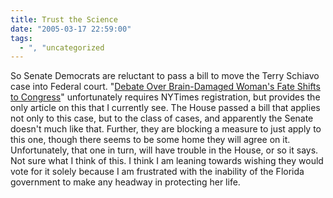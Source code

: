 ```yaml
---
title: Trust the Science
date: "2005-03-17 22:59:00"
tags:
  - ", "uncategorized
---
```

<p> So Senate Democrats are reluctant to
pass a bill to move the Terry Schiavo case into Federal court.  "<a href="http://www.nytimes.com/2005/03/17/national/17cnd-schiavo.html?ei=5088&en=ccf532a95e456067&ex=1268715600&partner=rssnyt&pagewanted=print&position=">Debate
Over Brain-Damaged Woman's Fate Shifts to Congress</a>" unfortunately
requires NYTimes registration, but provides the only article on
this that I currently see.  The House passed a bill that applies
not only to this case, but to the class of cases, and apparently
the Senate doesn't much like that.  Further, they are blocking a
measure to just apply to this one, though there seems to be some
home they will agree on it.  Unfortunately, that one in turn, will
have trouble in the House, or so it says.  Not sure what I think
of this.  I think I am leaning towards wishing they would vote for
it solely because I am frustrated with the inability of the Florida
government to make any headway in protecting her life.</p>

